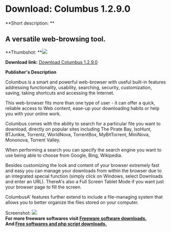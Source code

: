 # Download: Columbus 1.2.9.0

**Short description: **

## A versatile web-browsing tool.

  
**Thumbshot: **![](http://www.freewarefiles.com/screenshot/columbuswb_md.jpg)   
  
**Download link:** [Download Columbus 1.2.9.0](http://freesoftwares.boysofts.com/Columbus-Web-Browser_program_72118.html)  
  

**Publisher's Description**  
  

Columbus is a smart and powerful web-browser with useful built-in features
addressing functionality, usability, searching, security, customization,
saving, taking shortcuts and accessing the Internet.

This web-browser fits more than one type of user - it can offer a quick,
reliable access to Web content, ease-up your downloading habits or help you
with your online work.

Columbus comes with the ability to search for a particular file you want to
download, directly on popular sites including The Pirate Bay, IsoHunt,
BTJunkie, Torrentz, WorldNova, TorrentBox, MyBitTorrent, MiniNova, Mononova,
Torrent Valley.

When performing a search you can specify the search engine you want to use
being able to choose from Google, Bing, Wikipedia.

Besides customizing the look and content of your browser extremely fast and
easy you can manage your downloads from within the browser due to an
integrated special function (simply click on Windows, select Downloads and
enter an URL). ThereA's also a Full Screen Tablet Mode if you want just your
browser page to fill the screen.

ColumbusA' features further extend to include a file-managing system that
allows you to better organize the files stored on your computer.

  
  
Screenshot: ![](http://www.freewarefiles.com/screenshot/columbuswb.jpg)  
**For more freeware softwares visit [Freeware software downloads.](http://freesoftwares.boysofts.com/)**   
**And [Free softwares and php script downloads.](http://www.boysofts.com/)**

